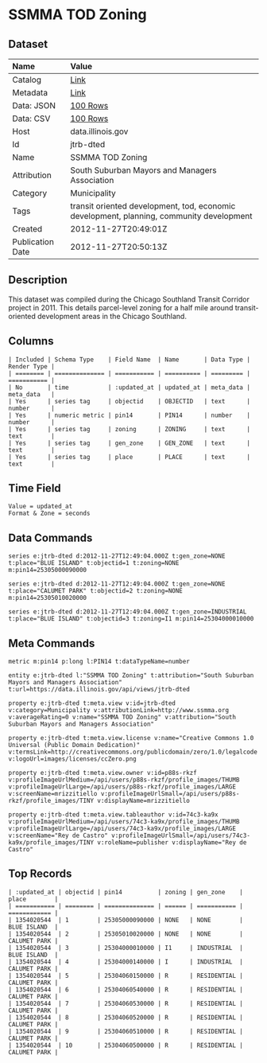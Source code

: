 # SSMMA TOD Zoning

## Dataset

| Name | Value |
| :--- | :---- |
| Catalog | [Link](https://catalog.data.gov/dataset/ssmma-tod-zoning-8f04c) |
| Metadata | [Link](https://data.illinois.gov/api/views/jtrb-dted) |
| Data: JSON | [100 Rows](https://data.illinois.gov/api/views/jtrb-dted/rows.json?max_rows=100) |
| Data: CSV | [100 Rows](https://data.illinois.gov/api/views/jtrb-dted/rows.csv?max_rows=100) |
| Host | data.illinois.gov |
| Id | jtrb-dted |
| Name | SSMMA TOD Zoning |
| Attribution | South Suburban Mayors and Managers Association |
| Category | Municipality |
| Tags | transit oriented development, tod, economic development, planning, community development |
| Created | 2012-11-27T20:49:01Z |
| Publication Date | 2012-11-27T20:50:13Z |

## Description

This dataset was compiled during the Chicago Southland Transit Corridor project in 2011. This details parcel-level zoning for a half mile around transit-oriented development areas in the Chicago Southland.

## Columns

```ls
| Included | Schema Type    | Field Name  | Name       | Data Type | Render Type |
| ======== | ============== | =========== | ========== | ========= | =========== |
| No       | time           | :updated_at | updated_at | meta_data | meta_data   |
| Yes      | series tag     | objectid    | OBJECTID   | text      | number      |
| Yes      | numeric metric | pin14       | PIN14      | number    | number      |
| Yes      | series tag     | zoning      | ZONING     | text      | text        |
| Yes      | series tag     | gen_zone    | GEN_ZONE   | text      | text        |
| Yes      | series tag     | place       | PLACE      | text      | text        |
```

## Time Field

```ls
Value = updated_at
Format & Zone = seconds
```

## Data Commands

```ls
series e:jtrb-dted d:2012-11-27T12:49:04.000Z t:gen_zone=NONE t:place="BLUE ISLAND" t:objectid=1 t:zoning=NONE m:pin14=25305000090000

series e:jtrb-dted d:2012-11-27T12:49:04.000Z t:gen_zone=NONE t:place="CALUMET PARK" t:objectid=2 t:zoning=NONE m:pin14=25305010020000

series e:jtrb-dted d:2012-11-27T12:49:04.000Z t:gen_zone=INDUSTRIAL t:place="BLUE ISLAND" t:objectid=3 t:zoning=I1 m:pin14=25304000010000
```

## Meta Commands

```ls
metric m:pin14 p:long l:PIN14 t:dataTypeName=number

entity e:jtrb-dted l:"SSMMA TOD Zoning" t:attribution="South Suburban Mayors and Managers Association" t:url=https://data.illinois.gov/api/views/jtrb-dted

property e:jtrb-dted t:meta.view v:id=jtrb-dted v:category=Municipality v:attributionLink=http://www.ssmma.org v:averageRating=0 v:name="SSMMA TOD Zoning" v:attribution="South Suburban Mayors and Managers Association"

property e:jtrb-dted t:meta.view.license v:name="Creative Commons 1.0 Universal (Public Domain Dedication)" v:termsLink=http://creativecommons.org/publicdomain/zero/1.0/legalcode v:logoUrl=images/licenses/ccZero.png

property e:jtrb-dted t:meta.view.owner v:id=p88s-rkzf v:profileImageUrlMedium=/api/users/p88s-rkzf/profile_images/THUMB v:profileImageUrlLarge=/api/users/p88s-rkzf/profile_images/LARGE v:screenName=mrizzitiello v:profileImageUrlSmall=/api/users/p88s-rkzf/profile_images/TINY v:displayName=mrizzitiello

property e:jtrb-dted t:meta.view.tableauthor v:id=74c3-ka9x v:profileImageUrlMedium=/api/users/74c3-ka9x/profile_images/THUMB v:profileImageUrlLarge=/api/users/74c3-ka9x/profile_images/LARGE v:screenName="Rey de Castro" v:profileImageUrlSmall=/api/users/74c3-ka9x/profile_images/TINY v:roleName=publisher v:displayName="Rey de Castro"
```

## Top Records

```ls
| :updated_at | objectid | pin14          | zoning | gen_zone    | place        | 
| =========== | ======== | ============== | ====== | =========== | ============ | 
| 1354020544  | 1        | 25305000090000 | NONE   | NONE        | BLUE ISLAND  | 
| 1354020544  | 2        | 25305010020000 | NONE   | NONE        | CALUMET PARK | 
| 1354020544  | 3        | 25304000010000 | I1     | INDUSTRIAL  | BLUE ISLAND  | 
| 1354020544  | 4        | 25304000140000 | I      | INDUSTRIAL  | CALUMET PARK | 
| 1354020544  | 5        | 25304060150000 | R      | RESIDENTIAL | CALUMET PARK | 
| 1354020544  | 6        | 25304060540000 | R      | RESIDENTIAL | CALUMET PARK | 
| 1354020544  | 7        | 25304060530000 | R      | RESIDENTIAL | CALUMET PARK | 
| 1354020544  | 8        | 25304060520000 | R      | RESIDENTIAL | CALUMET PARK | 
| 1354020544  | 9        | 25304060510000 | R      | RESIDENTIAL | CALUMET PARK | 
| 1354020544  | 10       | 25304060500000 | R      | RESIDENTIAL | CALUMET PARK | 
```
